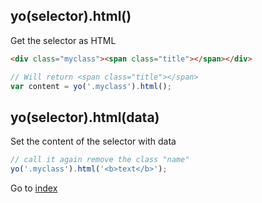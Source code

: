 ## yo(selector).html() 

Get the selector as HTML


```html
<div class="myclass"><span class="title"></span></div>
```

```javascript
// Will return <span class="title"></span>
var content = yo('.myclass').html();
```

## yo(selector).html(data) 

Set the content of the selector with data

```javascript
// call it again remove the class "name"
yo('.myclass').html('<b>text</b>');
```

Go to [index](README.md)
